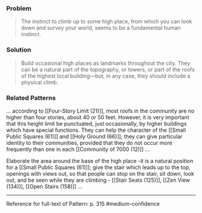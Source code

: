 ### Problem
>The instinct to climb up to some high place, from which you can look down and survey your world, seems to be a fundamental human instinct.

### Solution
>Build occasional high places as landmarks throughout the city. They can be a natural part of the topography, or towers, or part of the roofs of the highest local building—but, in any case, they should include a physical climb.

### Related Patterns
... according to [[Four-Story Limit (21)]], most roofs in the community are no higher than four stories, about 40 or 50 feet. However, it is very important that this height limit be punctuated, just occasionally, by higher buildings which have special functions. They can help the character of the [[Small Public Squares (61)]] and [[Holy Ground (66)]]; they can give particular identity to their communities, provided that they do not occur more frequently than one in each [[Community of 7000 (12)]] ... 

Elaborate the area around the base of the high place -it is a natural position for a [[Small Public Squares (61)]]; give the stair which leads up to the top, openings with views out, so that people can stop on the stair, sit down, look out, and be seen while they are climbing - [[Stair Seats (125)]], [[Zen View (134)]], [[Open Stairs (158)]] ...

---
Reference for full-text of Pattern: p. 315 #medium-confidence 
